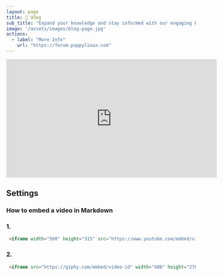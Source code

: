 ```yaml
---
layout: page
title: 📝 𝔹𝕝𝕠𝕘
sub_title: "Expand your knowledge and stay informed with our engaging blog posts"
image: '/assets/images/blog-page.jpg'
actions:
  - label: "More Info"
    url: "https://forum.puppylinux.com"   
---
```



<iframe width="560" height="315" src="https://www.youtube.com/embed/TDGHzgKWAeU" frameborder="0" allow="accelerometer; autoplay; clipboard-write; encrypted-media; gyroscope; picture-in-picture" allowfullscreen></iframe>

## Settings

### How to embed a video in Markdown

### 1.

```html
 <iframe width="560" height="315" src="https://www.youtube.com/embed/video-id" frameborder="0" allow="accelerometer; autoplay; clipboard-write; encrypted-media; gyroscope; picture-in-picture" allowfullscreen></iframe>
```

### 2.

```html
 <iframe src="https://giphy.com/embed/video-id" width="480" height="270" frameBorder="0" class="giphy-embed" allowFullScreen></iframe>
```
